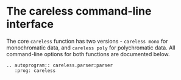 # The careless command-line interface

The core `careless` function has two versions - `careless mono` for monochromatic data, and `careless poly` for polychromatic data. All command-line options for both functions are documented below.

```{eval-rst}
.. autoprogram:: careless.parser:parser
   :prog: careless
```